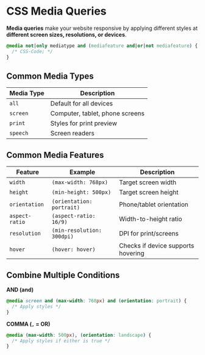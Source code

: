 # CSS Media Queries

**Media queries** make your website responsive by applying different styles at **different screen sizes, resolutions, or devices**. 

```css
@media not|only mediatype and (mediafeature and|or|not mediafeature) {
  /* CSS-Code; */
}
```

## Common Media Types

| Media Type | Description                     |
| ---------- | ------------------------------- |
| `all`      | Default for all devices         |
| `screen`   | Computer, tablet, phone screens |
| `print`    | Styles for print preview        |
| `speech`   | Screen readers                  |

## Common Media Features
| Feature        | Example                    | Description                        |
| -------------- | -------------------------- | ---------------------------------- |
| `width`        | `(max-width: 768px)`       | Target screen width                |
| `height`       | `(min-height: 500px)`      | Target screen height               |
| `orientation`  | `(orientation: portrait)`  | Phone/tablet orientation           |
| `aspect-ratio` | `(aspect-ratio: 16/9)`     | Width-to-height ratio              |
| `resolution`   | `(min-resolution: 300dpi)` | DPI for print/screens              |
| `hover`        | `(hover: hover)`           | Checks if device supports hovering |

## Combine Multiple Conditions

**AND (and)**
```css
@media screen and (max-width: 768px) and (orientation: portrait) {
  /* Apply styles */
}
```

**COMMA (`,` = OR)**
```css
@media (max-width: 500px), (orientation: landscape) {
  /* Apply styles if either is true */
}
```